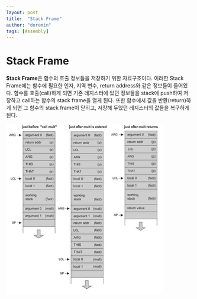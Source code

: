 ```yaml
---
layout: post
title:  "Stack Frame"
author: "doremin"
tags: [Assembly]
---
```


# Stack Frame

**Stack Frame**은 함수의 호출 정보들을 저장하기 위한 자료구조이다. 이러한 Stack Frame에는 함수에 필요한 인자, 지역 변수, return address와 같은 정보들이 들어있다. 함수를 호출(call)하게 되면 기존 레지스터에 있던 정보들을 stack에 push하여 저장하고 call하는 함수의 stack frame을 열게 된다. 또한 함수에서 값을 반환(return)하게 되면 그 함수의 stack frame이 닫히고, 저장해 두었던 레지스터의 값들을 복구하게 된다.

![Stack](/assets/images/2021-02-26/2021-02-26-1.png)